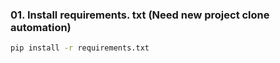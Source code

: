 ### 01. Install requirements. txt (Need new project clone automation)

```sh
pip install -r requirements.txt
```
